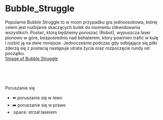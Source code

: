 # Bubble_Struggle

Popularne Bubble Struggle to w moim przypadku gra jednoosobowa, której celem jest rozbijanie skaczących kulek do momentu zlikwidowania wszystkich.  Postać, którą będziemy poruszać (Robot), wypuszcza laser pionowo w góre, bezpośrednio nad bohaterem, który powinien trafić w kulę i rozbić ją na dwie mniejsze. Jednocześnie podczas gdy odbijające się piłki zderzą się z postacią następuje utrata życia oraz rozpoczęcie rundy od początku.<br/>
[!Image of Bubble Struggle](https://https://github.com/barxtex1/Bubble_Struggle/blob/master/images/Bubble_Struggle2.jpg)

<br/><br/>

<br/> Poruszanie się <br/>
* :arrow_left: poruszanie się w lewo
* :arrow_right: poruszanie się w prawo
* :space: strzał laserem


